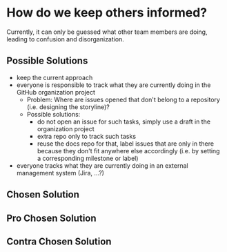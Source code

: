 # How do we keep others informed?

Currently, it can only be guessed what other team members are doing, leading to confusion and disorganization.

## Possible Solutions

- keep the current approach
- everyone is responsible to track what they are currently doing in the GitHub organization project
  - Problem: Where are issues opened that don't belong to a repository (i.e. designing the storyline)?
  - Possible solutions:
    - do not open an issue for such tasks, simply use a draft in the organization project 
    - extra repo only to track such tasks
    - reuse the docs repo for that, label issues that are only in there because they don't fit anywhere else accordingly (i.e. by setting a corresponding milestone or label)
- everyone tracks what they are currently doing in an external management system (Jira, ...?)

## Chosen Solution

## Pro Chosen Solution

## Contra Chosen Solution
